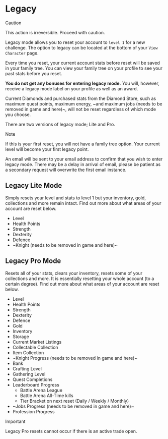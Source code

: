 # Legacy

> [!CAUTION]
> This action is irreversible. Proceed with caution.

Legacy mode allows you to reset your account to `level 1` for a new challenge. The option to legacy can be located at the bottom of your `View Character` page.

Every time you reset, your current account stats before reset will be saved in your family tree. You can view your family tree on your profile to see your past stats before you reset. 

**You do not get any bonuses for entering legacy mode.** You will, however, receive a legacy mode label on your profile as well as an award.

Current Diamonds and purchased stats from the Diamond Store, such as maximum quest points, maximum energy, ~and maximum jobs (needs to be removed in game and here)~, will not be reset regardless of which mode you choose.

There are two versions of legacy mode; Lite and Pro.

> [!NOTE]
> If this is your first reset, you will not have a family tree option. Your current level will become your first legacy point.
>
> An email will be sent to your email address to confirm that you wish to enter legacy mode. There may be a delay in arrival of email, please be patient as a secondary request will overwrite the first email instance.

## Legacy Lite Mode

Simply resets your level and stats to level 1 but your inventory, gold, collections and more remain intact. Find out more about what areas of your account are reset below.

- Level
- Health Points
- Strength
- Dexterity
- Defence
- ~Knight (needs to be removed in game and here)~

## Legacy Pro Mode

Resets all of your stats, clears your inventory, resets some of your collections and more. It is essentially resetting your whole account (to a certain degree). Find out more about what areas of your account are reset below.

- Level
- Health Points
- Strength
- Dexterity
- Defence
- Gold
- Inventory
- Storage
- Current Market Listings
- Collectable Collection
- Item Collection
- ~Knight Progress (needs to be removed in game and here)~
- Bank
- Crafting Level
- Gathering Level
- Quest Completions
- Leaderboard Progress
  - Battle Arena League
  - Battle Arena All-Time kills
  - Tier Bracket on next reset (Daily / Weekly / Monthly)
- ~Jobs Progress (needs to be removed in game and here)~
- Profession Progress

> [!IMPORTANT]
> Legacy Pro resets cannot occur if there is an active trade open.





